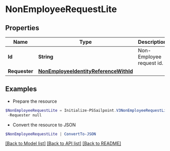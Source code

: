 # NonEmployeeRequestLite
## Properties

Name | Type | Description | Notes
------------ | ------------- | ------------- | -------------
**Id** | **String** | Non-Employee request id. | [optional] 
**Requester** | [**NonEmployeeIdentityReferenceWithId**](NonEmployeeIdentityReferenceWithId.md) |  | [optional] 

## Examples

- Prepare the resource
```powershell
$NonEmployeeRequestLite = Initialize-PSSailpoint.V3NonEmployeeRequestLite  -Id ac110005-7156-1150-8171-5b292e3e0084 `
 -Requester null
```

- Convert the resource to JSON
```powershell
$NonEmployeeRequestLite | ConvertTo-JSON
```

[[Back to Model list]](../README.md#documentation-for-models) [[Back to API list]](../README.md#documentation-for-api-endpoints) [[Back to README]](../README.md)

